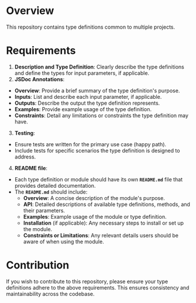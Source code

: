 # Overview
This repository contains type definitions common to multiple projects.

# Requirements
1. **Description and Type Definition**: Clearly describe the type definitions and define the types for input parameters, if applicable.
2. **JSDoc Annotations**:
  - **Overview**: Provide a brief summary of the type definition's purpose.
  - **Inputs**: List and describe each input parameter, if applicable.
  - **Outputs**: Describe the output the type definition represents.
  - **Examples**: Provide example usage of the type definition.
  - **Constraints**: Detail any limitations or constraints the type definition may have.
3. **Testing**:
  - Ensure tests are written for the primary use case (happy path).
  - Include tests for specific scenarios the type definition is designed to address.
4. **README file**:
- Each type definition or module should have its own **`README.md`** file that provides detailed documentation.
- The **`README.md`** should include:
  - **Overview**: A concise description of the module's purpose.
  - **API**: Detailed descriptions of available type definitions, methods, and their parameters.
  - **Examples**: Example usage of the module or type definition.
  - **Installation** (if applicable): Any necessary steps to install or set up the module.
  - **Constraints or Limitations**: Any relevant details users should be aware of when using the module.

# Contribution
If you wish to contribute to this repository, please ensure your type definitions adhere to the above requirements. This ensures consistency and maintainability across the codebase.

